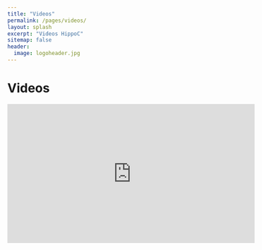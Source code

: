 ```yaml
---
title: "Videos"
permalink: /pages/videos/
layout: splash
excerpt: "Videos HippoC"
sitemap: false
header:
  image: logoheader.jpg
---
```


<h1>Videos</h1>

<iframe width="560" height="315" src="https://www.youtube.com/embed/PrH_exw1WXw" frameborder="0" allowfullscreen></iframe>
